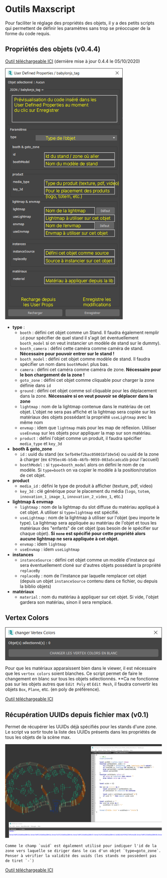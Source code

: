 # Outils Maxscript
Pour faciliter le réglage des propriétés des objets, il y a des petits scripts qui permettent de définir les paramètres sans trop se préoccuper de la forme du code requis.

## Propriétés des objets (v0.4.4)

[Outil téléchargeable ICI](maxscripts/TRIBIA_CongressUserProperties.ms) (dernière mise à jour 0.4.4 le 05/10/2020)

![maxscript-description](images/maxscript-description.png)

- **type** :
    - `booth` : défini cet objet comme un Stand. Il faudra également remplir `id` pour spécifier de quel stand il s'agit (et éventuellement `booth_model` si on veut instancier un modèle de stand sur le dummy).
    - `booth_camera` : défini cette caméra comme caméra de stand. **Nécessaire pour pouvoir entrer sur le stand !**
    - `booth_model` : défini cet objet comme modèle de stand. Il faudra spécifier un nom dans `boothModel` plus bas.
    - `camera` : défini cet caméra comme caméra de zone. **Nécessaire pour le bon chargement de la zone !**
    - `goto_zone` : défini cet objet comme cliquable pour charger la zone définie dans `id`
    - `ground` : défini cet objet comme sol cliquable pour les déplacement dans la zone. **Nécessaire si on veut pouvoir se déplacer dans la zone**
    - `lightmap` : nom de la lightmap contenue dans le matériau de cet objet. L'objet ne sera pas affiché et la lightmap sera copiée sur les matériaux des objets possédant la propriété `useLightmap` avec la même nom
    - `envmap` : idem que `lightmap` mais pour les map de réflexion. Utiliser `useEnvmap` sur les objets pour appliquer la map sur son matériau.
    - `product` : défini l'objet comme un produit, il faudra spécifier `media_type` et `key_3d`
- **booth & goto_zone**
    - `id` : uuid du stand (ex `5efb49ef2bac05001bf10e54`) ou uuid de la zone à charger (ex `6795ec46-b54b-46fb-9059-003a5cadca5b` pour l'accueil)
    - `boothModel` : si `type=booth_model` alors on défini le nom de ce modèle. Si `type=booth` on va copier le modèle à la position/rotation de cet objet.
- **product**
    - `media_id` : défini le type de produit à afficher (texture, pdf, video)
    - `key_3d` : clé générique pour le placement du média (`logo`, `totem`, `innovation_1_image_1`, `innovation_2_video_1`, etc.)
- **lightmap & envmap**
    - `lightmap` : nom de la lightmap du slot diffuse du matériau appliqué à cet objet. A utiliser si `type=lightmap` est spécifié.
    - `useLightmap` : nom de la lightmap à utiliser sur l'objet (peu importe le type). La lightmap sera appliquée au matériau de l'objet et tous les matériaux des "enfants" de cet objet (pas besoin de le spécifier sur chaque objet). **Si `none` est spécifié pour cette propriété alors aucune lightmap ne sera appliquée à cet objet.**
    - `envmap` :  idem `lightmap`   
    - `useEnvmap` :  idem `useLightmap`
- **instances**
    - `instanceSource` : défini cet objet comme un modèle d'instance qui sera éventuellement cloné sur d'autres objets possédant la propriété `replaceBy`
    - `replaceBy` : nom de l'instance par laquelle remplacer cet objet (depuis un objet `instanceSource` contenu dans ce fichier, ou depuis la biblio objets)
- **matériaux**
    - `material` : nom du matériau à appliquer sur cet objet. Si vide, l'objet gardera son matériau, sinon il sera remplacé.

## Vertex Colors

![maxscript-vertex-colors](images/maxscript-vertex-colors.png)

Pour que les matériaux apparaissent bien dans le viewer, il est nécessaire que les `vertex colors` soient blanches. Ce script permet de faire le changement en blanc sur tous les objets sélectionnés.
**Ca ne fonctionne pas sur les objets autres que `Edit Poly` et `Edit Mesh`, il faudra convertir les objets `Box`, `Plane`, etc. (en poly de préférence).

[Outil téléchargeable ICI](maxscripts/TRIBIA_SetVertexColorsToWhite.ms)

## Récupération UUIDs depuis fichier max (v0.1)

Permet de récupérer les UUIDs déjà spécifiés pour les stands d'une zone. Le script va sortir toute la liste des UUIDs présents dans les propriétés de tous les objets de la scène max.

![maxscript-get-uuids](images/maxscript-get-uuids.png)

```warning
Comme le champ `uuid` est également utilisé pour indiquer l'id de la zone vers laquelle se diriger dans le cas d'un objet `type=goto_zone`. Penser à vérifier la validité des uuids (les stands ne possèdent pas de tiret `-`)
```

[Outil téléchargeable ICI](maxscripts/TRIBIA_GetBoothUUIDs.ms)
